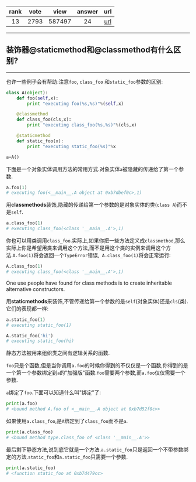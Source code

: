 
| rank | vote | view | answer | url |
|:-:|:-:|:-:|:-:|:-:|
|13|2793|587497|24| [url](http://stackoverflow.com/questions/136097/what-is-the-difference-between-staticmethod-and-classmethod) |
***

## 装饰器@staticmethod和@classmethod有什么区别?

***

也许一些例子会有帮助:注意`foo`, `class_foo` 和`static_foo`参数的区别:

```python
class A(object):
    def foo(self,x):
        print "executing foo(%s,%s)"%(self,x)

    @classmethod
    def class_foo(cls,x):
        print "executing class_foo(%s,%s)"%(cls,x)

    @staticmethod
    def static_foo(x):
        print "executing static_foo(%s)"%x

a=A()
```

下面是一个对象实体调用方法的常用方式.对象实体`a`被隐藏的传递给了第一个参数.

```python
a.foo(1)
# executing foo(<__main__.A object at 0xb7dbef0c>,1)
```

用**classmethods**装饰,隐藏的传递给第一个参数的是对象实体的类(`class A`)而不是`self`.

```python
a.class_foo(1)
# executing class_foo(<class '__main__.A'>,1)
```

你也可以用类调用`class_foo`.实际上,如果你把一些方法定义成`classmethod`,那么实际上你是希望用类来调用这个方法,而不是用这个类的实例来调用这个方法.`A.foo(1)`将会返回一个`TypeError`错误,` A.class_foo(1)`将会正常运行:

```python
A.class_foo(1)
# executing class_foo(<class '__main__.A'>,1)
```

One use people have found for class methods is to create inheritable alternative constructors.

用**staticmethods**来装饰,不管传递给第一个参数的是`self`(对象实体)还是`cls`(类).它们的表现都一样:

```python
a.static_foo(1)
# executing static_foo(1)

A.static_foo('hi')
# executing static_foo(hi)
```

静态方法被用来组织类之间有逻辑关系的函数.

`foo`只是个函数,但是当你调用`a.foo`的时候你得到的不仅仅是一个函数,你得到的是一个第一个参数绑定到`a`的"加强版"函数.`foo`需要两个参数,而`a.foo`仅仅需要一个参数.

`a`绑定了`foo`.下面可以知道什么叫"绑定"了:

```python
print(a.foo)
# <bound method A.foo of <__main__.A object at 0xb7d52f0c>>
```

如果使用`a.class_foo`,是`A`绑定到了`class_foo`而不是`a`.

```python
print(a.class_foo)
# <bound method type.class_foo of <class '__main__.A'>>
```

最后剩下静态方法,说到底它就是一个方法.`a.static_foo`只是返回一个不带参数绑定的方法.`static_foo`和`a.static_foo`只需要一个参数.

```python
print(a.static_foo)
# <function static_foo at 0xb7d479cc>
```